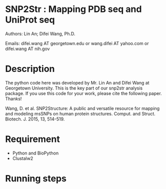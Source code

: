 SNP2Str : Mapping PDB seq and UniProt seq 
=========================================

Authors: Lin An; Difei Wang, Ph.D.

Emails: difei.wang AT georgetown.edu or wang.difei AT yahoo.com or difei.wang AT nih.gov

Description
===========

The python code here was developed by Mr. Lin An and Difei Wang at Georgetown University.
This is the key part of our snp2str analysis package. If you use this code for your work, please cite the following paper. Thanks!

Wang, D. et al. SNP2Structure: A public and versatile resource for mapping and modeling msSNPs on human protein structures. Comput. and Struct. Biotech. J. 2015, 13, 514-519.	

Requirement
===========

  - Python and BioPython
  - Clustalw2

Running steps
=============
